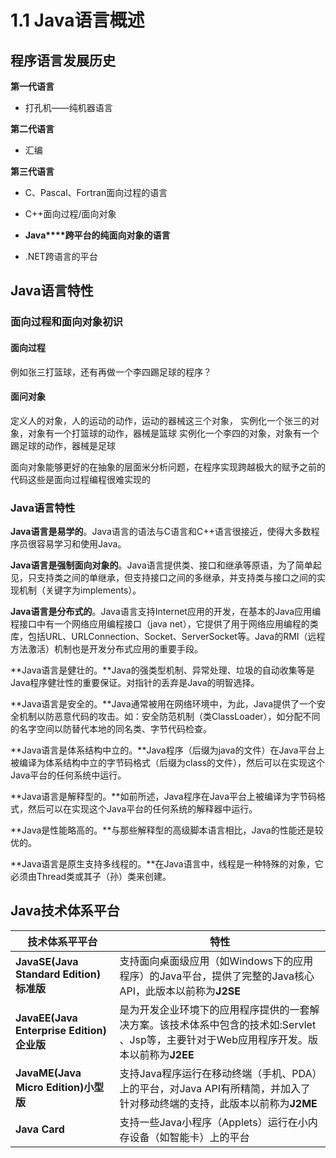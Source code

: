 # 1.1 Java语言概述

## 程序语言发展历史

 **第一代语言**

- 打孔机——纯机器语言

**第二代语言**

- 汇编

**第三代语言**

- C、Pascal、Fortran面向过程的语言

- C++面向过程/面向对象

- **Java****跨平台的纯面向对象的语言**

- .NET跨语言的平台

## Java语言特性

### 面向过程和面向对象初识

#### 面向过程

例如张三打篮球，还有再做一个李四踢足球的程序？

#### 面问对象

定义人的对象，人的运动的动作，运动的器械这三个对象，
实例化一个张三的对象，对象有一个打篮球的动作，器械是篮球
实例化一个李四的对象，对象有一个踢足球的动作，器械是足球

面向对象能够更好的在抽象的层面米分析问题，在程序实现跨越极大的赋予之前的代码这些是面向过程编程很难实现的

### Java语言特性

**Java语言是易学的**。Java语言的语法与C语言和C++语言很接近，使得大多数程序员很容易学习和使用Java。

**Java语言是强制面向对象的**。Java语言提供类、接口和继承等原语，为了简单起见，只支持类之间的单继承，但支持接口之间的多继承，并支持类与接口之间的实现机制（关键字为implements）。

**Java语言是分布式的**。Java语言支持Internet应用的开发，在基本的Java应用编程接口中有一个网络应用编程接口（java net），它提供了用于网络应用编程的类库，包括URL、URLConnection、Socket、ServerSocket等。Java的RMI（远程方法激活）机制也是开发分布式应用的重要手段。

**Java语言是健壮的。**Java的强类型机制、异常处理、垃圾的自动收集等是Java程序健壮性的重要保证。对指针的丢弃是Java的明智选择。

**Java语言是安全的。**Java通常被用在网络环境中，为此，Java提供了一个安全机制以防恶意代码的攻击。如：安全防范机制（类ClassLoader），如分配不同的名字空间以防替代本地的同名类、字节代码检查。

**Java语言是体系结构中立的。**Java程序（后缀为java的文件）在Java平台上被编译为体系结构中立的字节码格式（后缀为class的文件），然后可以在实现这个Java平台的任何系统中运行。

**Java语言是解释型的。**如前所述，Java程序在Java平台上被编译为字节码格式，然后可以在实现这个Java平台的任何系统的解释器中运行。

**Java是性能略高的。**与那些解释型的高级脚本语言相比，Java的性能还是较优的。

**Java语言是原生支持多线程的。**在Java语言中，线程是一种特殊的对象，它必须由Thread类或其子（孙）类来创建。

## Java技术体系平台

| 技术体系平平台                            | 特性                                                         |
| ----------------------------------------- | ------------------------------------------------------------ |
| **JavaSE(Java Standard Edition)标准版**   | 支持面向桌面级应用（如Windows下的应用程序）的Java平台，提供了完整的Java核心API，此版本以前称为**J2SE** |
| **JavaEE(Java Enterprise Edition)企业版** | 是为开发企业环境下的应用程序提供的一套解决方案。该技术体系中包含的技术如:Servlet 、Jsp等，主要针对于Web应用程序开发。版本以前称为**J2EE** |
| **JavaME(Java Micro Edition)小型版**      | 支持Java程序运行在移动终端（手机、PDA）上的平台，对Java API有所精简，并加入了针对移动终端的支持，此版本以前称为**J2ME** |
| **Java Card**                             | 支持一些Java小程序（Applets）运行在小内存设备（如智能卡）上的平台 |

